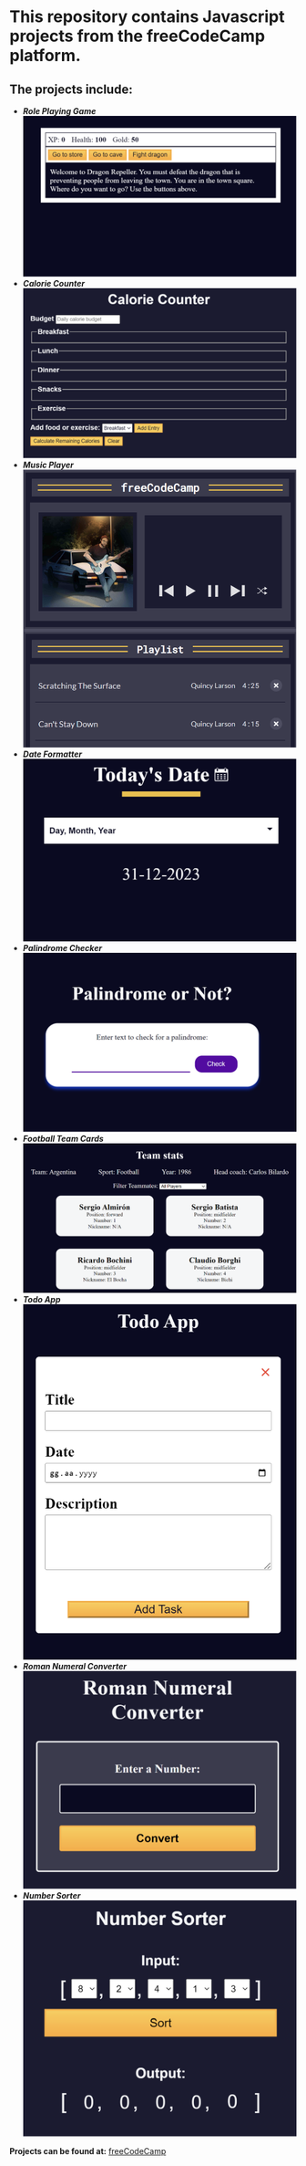 # This repository contains Javascript projects from the freeCodeCamp platform.

## The projects include:

- **_Role Playing Game_**
  ![Role Playing Game](./images/role-playing-game.png)
- **_Calorie Counter_**
  ![Calorie Counter](./images/calorie-counter.png)
- **_Music Player_**
  ![Music Player](./images/music-player.png)
- **_Date Formatter_**
  ![Date Formatter](./images/date-formatter.png)
- **_Palindrome Checker_**
  ![Palindrome Checker](./images/palindrome.png)
- **_Football Team Cards_**
  ![Football Team Cards](./images/football-team-cards.png)
- **_Todo App_**
  ![Todo App](./images/todo-app.png)
- **_Roman Numeral Converter_**
  ![Roman Numeral Converter](./images/roman-numeral-converter.png)
- **_Number Sorter_**
  ![Number Sorter](./images/number-sorter.png)

**Projects can be found at:** [freeCodeCamp](https://www.freecodecamp.org/learn/javascript-algorithms-and-data-structures-v8/)
